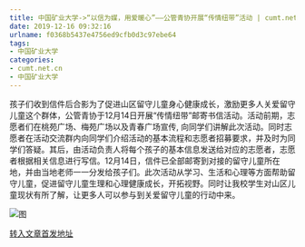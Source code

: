 ```yaml
---
title: 中国矿业大学->“以信为媒，用爱暖心”——公管青协开展“传情纽带”活动 | cumt.net.cn
date: 2019-12-16 09:32:16
urlname: f0368b5437e4756ed9cfb0d3c97ebe64
tags: 
- 中国矿业大学
categories:
- cumt.net.cn
- 中国矿业大学
---
```

孩子们收到信件后合影为了促进山区留守儿童身心健康成长，激励更多人关爱留守儿童这个群体，公管青协于12月14日开展“传情纽带”邮寄书信活动。活动前期，志愿者们在桃苑广场、梅苑广场以及青春广场宣传, 向同学们讲解此次活动。同时志愿者在活动交流群内向同学们介绍活动的基本流程和志愿者招募要求，并及时为同学们答疑。其后，由活动负责人将每个孩子的基本信息发送给对应的志愿者，志愿者根据相关信息进行写信。12月14日，信件已全部邮寄到对接的留守儿童所在地，并由当地老师一一分发给孩子们。此次活动从学习、生活和心理等方面帮助留守儿童，促进留守儿童生理和心理健康成长，开拓视野。同时让我校学生对山区儿童现状有所了解，让更多人可以参与到关爱留守儿童的行动中来。

![图](http://xwzx.cumt.edu.cn/_upload/article/images/ff/5d/c46597ac459c9c267a47eb333204/5d54fcdf-9de4-4eff-a556-e7859c4a2c5c.jpg)

[转入文章首发地址](http://xwzx.cumt.edu.cn/75/f0/c523a554480/page.htm)